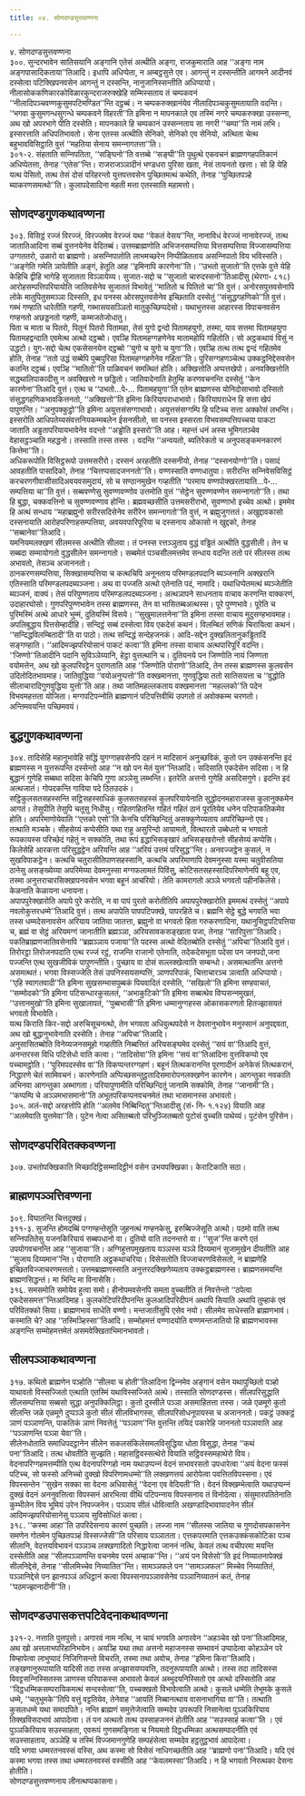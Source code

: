 ```yaml
---
title: ०४. सोणदण्डसुत्तवण्णना

---
```

४. सोणदण्डसुत्तवण्णना  
३००. सुन्दरभावेन सातिसयानि अङ्गानि एतेसं अत्थीति अङ्गा, राजकुमाराति आह ‘‘अङ्गा नाम अङ्गपासादिकताया’’तिआदि। इधापि अधिप्पेता, न अम्बट्ठसुत्ते एव। आगन्तुं न दस्सन्तीति आगमने आदीनवं दस्सेत्वा पटिक्खिपनवसेन आगन्तुं न दस्सन्ति, नानुजानिस्सन्तीति अधिप्पायो। नीलासोककणिकारकोविळारकुन्दराजरुक्खेहि सम्मिस्सताय तं चम्पकवनं ‘‘नीलादिपञ्‍चवण्णकुसुमपटिमण्डित’’न्ति दट्ठब्बं। न चम्पकरुक्खानंयेव नीलादिपञ्‍चकुसुमतायाति वदन्ति। ‘‘भगवा कुसुमगन्धसुगन्धे चम्पकवने विहरती’’ति इमिना न मापनकाले एव तस्मिं नगरे चम्पकरुक्खा उस्सन्‍ना, अथ खो अपरभागे पीति दस्सेति। मापनकाले हि चम्पकानं उस्सन्‍नताय सा नगरी ‘‘चम्पा’’ति नामं लभि। इस्सरत्ताति अधिपतिभावतो। सेना एतस्स अत्थीति सेनिको, सेनिको एव सेनियो, अत्थिता चेत्थ बहुभावविसिट्ठाति वुत्तं ‘‘महतिया सेनाय समन्‍नागतत्ता’’ति।  
३०१-२. संहताति सन्‍निपतिता, ‘‘सङ्घिनो’’ति वत्तब्बे ‘‘सङ्घी’’ति पुथुत्थे एकवचनं ब्राह्मणगहपतिकानं अधिप्पेतत्ता, तेनाह ‘‘एतेस’’न्ति। राजराजञ्‍ञादीनं भण्डधरा पुरिसा खता, नेसं तायनतो खत्ता। सो हि येहि यत्थ पेसितो, तत्थ तेसं दोसं परिहरन्तो युत्तपत्तवसेन पुच्छितमत्थं कथेति, तेनाह ‘‘पुच्छितपञ्हे ब्याकरणसमत्थो’’ति। कुलापदेसादिना महती मत्ता एतस्साति महामत्तो।  


## सोणदण्डगुणकथावण्णना

३०३. विसिट्ठं रज्‍जं विरज्‍जं, विरज्‍जमेव वेरज्‍जं यथा ‘‘वेकतं वेसय’’न्ति, नानाविधं वेरज्‍जं नानावेरज्‍जं, तत्थ जातातिआदिना सब्बं वुत्तनयेनेव वेदितब्बं। उत्तमब्राह्मणोति अभिजनसम्पत्तिया वित्तसम्पत्तिया विज्‍जासम्पत्तिया उग्गततरो, उळारो वा ब्राह्मणो। असन्‍निपातोति लाभमच्छरेन निप्पीळितताय असन्‍निपातो विय भविस्सति।  
‘‘अङ्गेति गमेति ञापेतीति अङ्गं, हेतूति आह ‘‘इमिनापि कारणेना’’ति। ‘‘उभतो सुजातो’’ति एत्तके वुत्ते येहि केहिचि द्वीहि भागेहि सुजातता विञ्‍ञायेय्य। सुजात-सद्दो च ‘‘सुजातो चारुदस्सनो’’तिआदीसु (थेरगा॰ ८१८) आरोहसम्पत्तिपरियायोति जातिवसेनेव सुजाततं विभावेतुं ‘‘मातितो च पितितो चा’’ति वुत्तं। अनोरसपुत्तवसेनापि लोके मातुपितुसमञ्‍ञा दिस्सति, इध पनस्स ओरसपुत्तवसेनेव इच्छिताति दस्सेतुं ‘‘संसुद्धगहणिको’’ति वुत्तं। गब्भं गण्हाति धारेतीति गहणी, गब्भासयसञ्‍ञितो मातुकुच्छिप्पदेसो। यथाभुत्तस्स आहारस्स विपाचनवसेन गण्हनतो अछड्डनतो गहणी, कम्मजतेजोधातु।  
पिता च माता च पितरो, पितूनं पितरो पितामहा, तेसं युगो द्वन्दो पितामहयुगो, तस्मा, याव सत्तमा पितामहयुगा पितामहद्वन्दाति एवमेत्थ अत्थो दट्ठब्बो। एवञ्हि पितामहग्गहणेनेव मातामहोपि गहितोति। सो अट्ठकथायं विसुं न उद्धटो। युग-सद्दो चेत्थ एकसेसनयेन दट्ठब्बो ‘‘युगो च युगो च युगा’’ति। एवञ्हि तत्थ तत्थ द्वन्दं गहितमेव होति, तेनाह ‘‘ततो उद्धं सब्बेपि पुब्बपुरिसा पितामहग्गहणेनेव गहिता’’ति। पुरिसग्गहणञ्‍चेत्थ उक्‍कट्ठनिद्देसवसेन कतन्ति दट्ठब्बं। एवञ्हि ‘‘मातितो’’ति पाळिवचनं समत्थितं होति। अक्खित्तोति अप्पत्तखेपो। अनवक्खित्तोति सद्धथालिपाकादीसु न अवक्खित्तो न छड्डितो। जातिवादेनाति हेतुम्हि करणवचनन्ति दस्सेतुं ‘‘केन कारणेना’’तिआदि वुत्तं। एत्थ च ‘‘उभतो…पे॰… पितामहयुगा’’ति एतेन ब्राह्मणस्स योनिदोसाभावो दस्सितो संसुद्धगहणिकभावकित्तनतो, ‘‘अक्खित्तो’’ति इमिना किरियापराधाभावो। किरियापराधेन हि सत्ता खेपं पापुणन्ति। ‘‘अनुपक्‍कुट्ठो’’ति इमिना अयुत्तसंसग्गाभावो। अयुत्तसंसग्गम्पि हि पटिच्‍च सत्ता अक्‍कोसं लभन्ति।  
इस्सरोति आधिपतेय्यसंवत्तनियकम्मबलेन ईसनसीलो, सा पनस्स इस्सरता विभवसम्पत्तिपच्‍चया पाकटा जाताति अड्ढतापरियायभावेनेव वदन्तो ‘‘अड्ढोति इस्सरो’’ति आह। महन्तं धनं अस्स भूमिगतञ्‍चेव वेहासट्ठञ्‍चाति महद्धनो। तस्साति तस्स तस्स । वदन्ति ‘‘अन्वयतो, ब्यतिरेकतो च अनुपसङ्कमनकारणं कित्तेमा’’ति।  
अधिकरूपोति विसिट्ठरूपो उत्तमसरीरो। दस्सनं अरहतीति दस्सनीयो, तेनाह ‘‘दस्सनयोग्गो’’ति। पसादं आवहतीति पासादिको, तेनाह ‘‘चित्तप्पसादजननतो’’ति। वण्णस्साति वण्णधातुया। सरीरन्ति सन्‍निवेसविसिट्ठं करचरणगीवासीसादिअवयवसमुदायं, सो च सण्ठानमुखेन गय्हतीति ‘‘परमाय वण्णपोक्खरतायाति…पे॰… सम्पत्तिया चा’’ति वुत्तं। सब्बवण्णेसु सुवण्णवण्णोव उत्तमोति वुत्तं ‘‘सेट्ठेन सुवण्णवण्णेन समन्‍नागतो’’ति। तथा हि बुद्धा, चक्‍कवत्तिनो च सुवण्णवण्णाव होन्ति। ब्रह्मवच्छसीति उत्तमसरीराभो, सुवण्णाभो इच्‍चेव अत्थो। इममेव हि अत्थं सन्धाय ‘‘महाब्रह्मुनो सरीरसदिसेनेव सरीरेन समन्‍नागतो’’ति वुत्तं, न ब्रह्मुजुगत्ततं। अखुद्दावकासो दस्सनायाति आरोहपरिणाहसम्पत्तिया, अवयवपारिपूरिया च दस्सनाय ओकासो न खुद्दको, तेनाह ‘‘सब्बानेवा’’तिआदि।  
यमनियमलक्खणं सीलमस्स अत्थीति सीलवा। तं पनस्स रत्तञ्‍ञुताय वुद्धं वड्ढितं अत्थीति वुद्धसीली। तेन च सब्बदा सम्मायोगतो वुद्धसीलेन समन्‍नागतो। सब्बमेतं पञ्‍चसीलमत्तमेव सन्धाय वदन्ति ततो परं सीलस्स तत्थ अभावतो, तेसञ्‍च अजाननतो।  
ठानकरणसम्पत्तिया, सिक्खासम्पत्तिया च कत्थचिपि अनूनताय परिमण्डलपदानि ब्यञ्‍जनानि अक्खरानि एतिस्साति परिमण्डलपदब्यञ्‍जना। अथ वा पज्‍जति अत्थो एतेनाति पदं, नामादि। यथाधिप्पेतमत्थं ब्यञ्‍जेतीति ब्यञ्‍जनं, वाक्यं। तेसं परिपुण्णताय परिमण्डलपदब्यञ्‍जना। अत्थञापने साधनताय वाचाव करणन्ति वाक्‍करणं, उदाहारघोसो। गुणपरिपुण्णभावेन तस्स ब्राह्मणस्स, तेन वा भासितब्बअत्थस्स। पूरे पुण्णभावे। पूरेति च पुरिमस्मिं अत्थे आधारे भुम्मं, दुतियस्मिं विसये। ‘‘सुखुमालत्तनेना’’ति इमिना तस्सा वाचाय मुदुसण्हभावमाह। अपलिबुद्धाय पित्तसेम्हादीहि। सन्दिट्ठं सब्बं दस्सेत्वा विय एकदेसं कथनं। विलम्बितं सणिकं चिरायित्वा कथनं। ‘‘सन्दिद्धविलम्बितादी’’ति वा पाठो। तत्थ सन्दिद्धं सन्देहजनकं। आदि-सद्देन दुक्खलितानुकड्ढितादिं सङ्गण्हाति। ‘‘आदिमज्झपरियोसानं पाकटं कत्वा’’ति इमिना तस्सा वाचाय अत्थपारिपूरिं वदन्ति।  
‘‘जिण्णो’’तिआदीनि पदानि सुविञ्‍ञेय्यानि, हेट्ठा वुत्तत्थानि च। दुतियनये पन जिण्णोति नायं जिण्णता वयोमत्तेन, अथ खो कुलपरिवट्टेन पुराणताति आह ‘‘जिण्णोति पोराणो’’तिआदि, तेन तस्स ब्राह्मणस्स कुलवसेन उदितोदितभावमाह। जातिवुद्धिया ‘‘वयोअनुप्पत्तो’’ति वक्खमानत्ता, गुणवुद्धिया ततो सातिसयत्ता च ‘‘वुद्धोति सीलाचारादिगुणवुद्धिया युत्तो’’ति आह। तथा जातिमहल्‍लकताय वक्खमानत्ता ‘‘महल्‍लको’’ति पदेन विभवमहत्तता योजिता। मग्गपटिपन्‍नोति ब्राह्मणानं पटिपत्तिवीथिं उपगतो तं अवोक्‍कम्म चरणतो। अन्तिमवयन्ति पच्छिमवयं।  


## बुद्धगुणकथावण्णना

३०४. तादिसेहि महानुभावेहि सद्धिं युगग्गाहवसेनपि दहनं न मादिसानं अनुच्छविकं, कुतो पन उक्‍कंसनन्ति इदं ब्राह्मणस्स न युत्तरूपन्ति दस्सेन्तो आह ‘‘न खो पन मेतं युत्त’’न्तिआदि। सदिसाति एकदेसेन सदिसा। न हि बुद्धानं गुणेहि सब्बथा सदिसा केचिपि गुणा अञ्‍ञेसु लब्भन्ति। इतरेति अत्तनो गुणेहि असदिसगुणे। इदन्ति इदं अत्थजातं। गोपदकन्ति गाविया पदे ठितउदकं।  
सट्ठिकुलसतसहस्सन्ति सट्ठिसहस्साधिकं कुलसतसहस्सं कुलपरियायेनाति सुद्धोदनमहाराजस्स कुलानुक्‍कमेन आगतं। तेसुपीति तेसुपि चतूसु निधीसु। गहितगहितन्ति गहितं गहितं ठानं पूरतियेव धनेन पटिपाकतिकमेव होति। अपरिमाणोयेवाति ‘‘एत्तको एसो’’ति केनचि परिच्छिन्दितुं असक्‍कुणेय्यताय अपरिच्छिन्‍नो एव।  
तत्थाति मञ्‍चके। सीहसेय्यं कप्पेसीति यथा राहु असुरिन्दो आयामतो, वित्थारतो उब्बेधतो च भगवतो रूपकायस्स परिच्छेदं गहेतुं न सक्‍कोति, तथा रूपं इद्धाभिसङ्खारं अभिसङ्खरोन्तो सीहसेय्यं कप्पेसि।  
किलेसेहि आरकत्ता परिसुद्धट्ठेन अरियन्ति आह ‘‘अरियं उत्तमं परिसुद्ध’’न्ति। अनवज्‍जट्ठेन कुसलं, न सुखविपाकट्ठेन। कत्थचि चतुरासीतिपाणसहस्सानि, कत्थचि अपरिमाणापि देवमनुस्सा यस्मा चतुवीसतिया ठानेसु असङ्ख्येय्या अपरिमेय्या देवमनुस्सा मग्गफलामतं पिविंसु, कोटिसतसहस्सादिपरिमाणेनपि बहू एव, तस्मा अनुत्तराचारसिक्खापनवसेन भगवा बहूनं आचरियो। तेति कामरागतो अञ्‍ञे भगवतो पहीनकिलेसे। केळनाति केळायना धनायना।  
अपापपुरेक्खारोति अपापे पुरे करोति, न वा पापं पुरतो करोतीतिपि अपापपुरेक्खारोति इममत्थं दस्सेतुं ‘‘अपापे नवलोकुत्तरधम्मे’’तिआदि वुत्तं। तत्थ अपापेति पापपटिपक्खे, पापरहिते च। ब्रह्मनि सेट्ठे बुद्धे भगवति भवा तस्स धम्मदेसनावसेन अरियाय जातिया जातत्ता, ब्रह्मुनो वा भगवतो हिता गरुकरणादिना, यथानुसिट्ठपटिपत्तिया च, ब्रह्मं वा सेट्ठं अरियमग्गं जानातीति ब्रह्मञ्‍ञा, अरियसावकसङ्खाता पजा, तेनाह ‘‘सारिपुत्ता’’तिआदि। पकतिब्राह्मणजातिवसेनापि ‘‘ब्रह्मञ्‍ञाय पजाया’’ति पदस्स अत्थो वेदितब्बोति दस्सेतुं ‘‘अपिचा’’तिआदि वुत्तं।  
तिरोरट्ठा तिरोजनपदाति एत्थ रज्‍जं रट्ठं, राजन्ति राजानो एतेनाति, तदेकदेसभूता पदेसा पन जनपदो,जना पज्‍जन्ति एत्थ सुखजीविकं पापुणन्तीति। पुच्छाय वा दोसं सल्‍लक्खेत्वाति सम्बन्धो। असमत्थतन्ति अत्तनो असमत्थतं। भगवा विस्सज्‍जेति तेसं उपनिस्सयसम्पत्तिं, ञाणपरिपाकं, चित्ताचारञ्‍च ञत्वाति अधिप्पायो।  
‘‘एहि स्वागतवादी’’ति इमिना सुखसम्भासपुब्बकं पियवादितं दस्सेति, ‘‘सखिलो’’ति इमिना सण्हवाचतं, ‘‘सम्मोदको’’ति इमिना पटिसन्धारकुसलतं, ‘‘अभाकुटिको’’ति इमिना सब्बत्थेव विप्पसन्‍नमुखतं, ‘‘उत्तानमुखो’’ति इमिना सुखालापतं, ‘‘पुब्बभासी’’ति इमिना धम्मानुग्गहस्स ओकासकरणतो हितज्झासयतं भगवतो विभावेति।  
यत्थ किराति किर-सद्दो अरुचिसूचनत्थो, तेन भगवता अधिवुत्थपदेसे न देवतानुभावेन मनुस्सानं अनुपद्दवता, अथ खो बुद्धानुभावेनाति दस्सेति। तेनाह ‘‘अपिचा’’तिआदि।  
अनुसासितब्बोति विनेय्यजनसमूहो गय्हतीति निब्बत्तितं अरियसङ्घमेव दस्सेतुं ‘‘सयं वा’’तिआदि वुत्तं, अनन्तरस्स विधि पटिसेधो वाति कत्वा। ‘‘तादिसोवा’’ति इमिना ‘‘सयं वा’’तिआदिना वुत्तविकप्पो एव पच्‍चामट्ठोति। ‘‘पुरिमपदस्सेव वा’’ति विकप्पन्तरग्गहणं। बहूनं तित्थकरानन्ति पूरणादीनं अनेकेसं तित्थकरानं, निद्धारणे चेतं सामिवचनं। कारणेनाति अप्पिच्छसन्तुट्ठतादिसमारोपनलक्खणेन कारणेन। आगन्तुका नवकाति अभिनवा आगन्तुका अब्भागता। परियापुणामीति परिच्छिन्दितुं जानामि सक्‍कोमि, तेनाह ‘‘जानामी’’ति। ‘‘कप्पम्पि चे अञ्‍ञमभासमानो’’ति अभूतपरिकप्पनवचनमेतं तथा भासमानस्स अभावतो।  
३०५. अलं-सद्दो अरहत्तोपि होति ‘‘अलमेव निब्बिन्दितु’’न्तिआदीसु (सं॰ नि॰ १.१२४) वियाति आह ‘‘अलमेवाति युत्तमेवा’’ति। पुटेन नेत्वा असितब्बतो परिभुञ्‍जितब्बतो पुटोसं वुच्‍चति पाथेय्यं। पुटंसेन पुरिसेन।  


## सोणदण्डपरिवितक्‍कवण्णना

३०७. उभतोपक्खिकाति मिच्छादिट्ठिसम्मादिट्ठीनं वसेन उभयपक्खिका। केराटिकाति सठा।  


## ब्राह्मणपञ्‍ञत्तिवण्णना

३०९. विघातन्ति चित्तदुक्खं।  
३११-३. सुजन्ति होमदब्बिं पग्गण्हन्तेसूति जुहनत्थं गण्हनकेसु, इरुब्बिज्‍जेसूति अत्थो। पठमो वाति तत्थ सन्‍निपतितेसु यजनकिरियायं सब्बपधानो वा। दुतियो वाति तदनन्तरो वा। ‘‘सुज’’न्ति करणे एतं उपयोगवचनन्ति आह ‘‘सुजाया’’ति। अग्गिहुत्तपमुखताय यञ्‍ञस्स यञ्‍ञे दिय्यमानं सुजामुखेन दीयतीति आह ‘‘सुजाय दिय्यमान’’न्ति। पोराणाति अट्ठकथाचरिया। विसेसतोति विज्‍जाचरणविसेसतो, न ब्राह्मणेहि इच्छितविज्‍जाचरणमत्ततो। उत्तमब्राह्मणस्साति अनुत्तरदक्खिणेय्यताय उक्‍कट्ठब्राह्मणस्स। ब्राह्मणसमयन्ति ब्राह्मणसिद्धन्तं। मा भिन्दि मा विनासेसि।  
३१६. समसमोति समोयेव हुत्वा समो। हीनोपमवसेनपि समता वुच्‍चतीति तं निवत्तेन्तो ‘‘ठपेत्वा एकदेससमत्त’’न्तिआदिमाह। कुलकोटिपरिदीपनन्ति कुलआदिपरिदीपनं अथापि सियाति अथापि तुम्हाकं एवं परिवितक्‍को सिया। ब्राह्मणभावं साधेति वण्णो। मन्तजातीसुपि एसेव नयो। सीलमेव साधेस्सति ब्राह्मणभावं। कस्माति चे? आह ‘‘तस्मिञ्हिस्सा’’तिआदि। सम्मोहमत्तं वण्णादयोति वण्णमन्तजातियो हि ब्राह्मणभावस्स अङ्गन्ति सम्मोहमत्तमेतं असमवेक्खिताभिमानभावतो।  


## सीलपञ्‍ञाकथावण्णना

३१७. कथितो ब्राह्मणेन पञ्होति ‘‘सीलवा च होती’’तिआदिना द्विन्‍नमेव अङ्गानं वसेन यथापुच्छितो पञ्हो याथावतो विस्सज्‍जितो एत्थाति एतस्मिं यथाविस्सज्‍जिते अत्थे। तस्साति सोणदण्डस्स। सीलपरिसुद्धाति सीलसम्पत्तिया सब्बसो सुद्धा अनुपक्‍किलिट्ठा। कुतो दुस्सीले पञ्‍ञा असमाहितत्ता तस्स। जळे एळमूगे कुतो सीलन्ति जळे एळमूगे दुप्पञ्‍ञे कुतो सीलं सीलविभागस्स, सीलपरिसोधनूपायस्स च अजाननतो। पकट्ठं उक्‍कट्ठं ञाणं पञ्‍ञाणन्ति, पाकतिकं ञाणं निवत्तेतुं ‘‘पञ्‍ञाण’’न्ति वुत्तन्ति तयिदं पकारेहि जाननतो पञ्‍ञावाति आह ‘‘पञ्‍ञाणन्ति पञ्‍ञा येवा’’ति।  
सीलेनधोताति समाधिपदट्ठानेन सीलेन सकलसंकिलेसमलविसुद्धिया धोता विसुद्धा, तेनाह ‘‘कथं पना’’तिआदि। तत्थ धोवतीति सुज्झति। महासट्ठिवस्सत्थेरो वियाति सट्ठिवस्समहाथेरो विय। वेदनापरिग्गहमत्तम्पीति एत्थ वेदनापरिग्गहो नाम यथाउप्पन्‍नं वेदनं सभावरसतो उपधारेत्वा ‘‘अयं वेदना फस्सं पटिच्‍च, सो फस्सो अनिच्‍चो दुक्खो विपरिणामधम्मो’’ति लक्खणत्तयं आरोपेत्वा पवत्तितविपस्सना। एवं विपस्सन्तेन ‘‘सुखेन सक्‍का सा वेदना अधिवासेतुं ‘‘वेदना एव वेदियती’’ति। वेदनं विक्खम्भेत्वाति यथाउप्पन्‍नं दुक्खं वेदनं अननुवत्तित्वा विपस्सनं आरभित्वा वीथिं पटिपन्‍नाय विपस्सनाय तं विनोदेत्वा। संसुमारपतितेनाति कुम्भीलेन विय भूमियं उरेन निपज्‍जनेन। पञ्‍ञाय सीलं धोवित्वाति अखण्डादिभावापादनेन सीलं आदिमज्झपरियोसानेसु पञ्‍ञाय सुविसोधितं कत्वा।  
३१८. ‘‘कस्मा आहा’’ति उपरिदेसनाय कारणं पुच्छति। लज्‍जा नाम ‘‘सीलस्स जातिया च गुणदोसपकासनेन समणेन गोतमेन पुच्छितपञ्हं विस्सज्‍जेसी’’ति परिसाय पञ्‍ञातता। एत्तकपरमाति एत्तकउक्‍कंसकोटिका पञ्‍च सीलानि, वेदत्तयविभावनं पञ्‍ञञ्‍च लक्खणादितो निद्धारेत्वा जाननं नत्थि, केवलं तत्थ वचीपरमा मयन्ति दस्सेतीति आह ‘‘सीलपञ्‍ञाणन्ति वचनमेव परमं अम्हाक’’न्ति। ‘‘अयं पन विसेसो’’ति इदं निय्यातनापेक्खं सीलनिद्देसे, तेनाह ‘‘सीलमिच्‍चेव निय्यातित’’न्ति। सामञ्‍ञफले पन ‘‘सामञ्‍ञफल’’ मिच्‍चेव निय्यातितं, पञ्‍ञानिद्देसे पन झानपञ्‍ञं अधिट्ठानं कत्वा विपस्सनापञ्‍ञावसेनेव पञ्‍ञानिय्यातनं कतं, तेनाह ‘‘पठमज्झानादीनी’’ति।  


## सोणदण्डउपासकत्तपटिवेदनाकथावण्णना

३२१-२. नत्ताति पुत्तपुत्तो। अगारवं नाम नत्थि, न चायं भगवति अगारवेन ‘‘अहञ्‍चेव खो पना’’तिआदिमाह, अथ खो अत्तलाभपरिहानिभयेन। अयञ्हि यथा तथा अत्तनो महाजनस्स सम्भावनं उप्पादेत्वा कोहञ्‍ञेन परे विम्हापेत्वा लाभुप्पादं निजिगिसन्तो विचरति, तस्मा तथा अवोच, तेनाह ‘‘इमिना किरा’’तिआदि।  
तङ्खणानुरूपायाति यादिसी तदा तस्स अज्झासयप्पवत्ति, तदनुरूपायाति अत्थो। तस्स तदा तादिसस्स विवट्टसन्‍निस्सितस्स ञाणस्स परिपाकस्स अभावतो केवलं अब्भुदयनिस्सितो एव अत्थो दस्सितोति आह ‘‘दिट्ठधम्मिकसम्परायिकमत्थं सन्दस्सेत्वा’’ति, पच्‍चक्खतो विभावेत्वाति अत्थो। कुसले धम्मेति तेभूमके कुसले धम्मे, ‘‘चतुभूमके’’तिपि वत्तुं वट्टतियेव, तेनेवाह ‘‘आयतिं निब्बानत्थाय वासनाभागिया वा’’ति। तत्थाति कुसलधम्मे यथा समादपिते। नन्ति ब्राह्मणं समुत्तेजेत्वाति सम्मदेव उपरूपरि निसानेत्वा पुञ्‍ञकिरियाय तिक्खविसदभावं आपादेत्वा। तं पन अत्थतो तत्थ उस्साहजननं होतीति आह ‘‘सउस्साहं कत्वा’’ति । एवं पुञ्‍ञकिरियाय सउस्साहता, एवरूपं गुणसमङ्गिता च नियमतो दिट्ठधम्मिका अत्थसम्पादनीति एवं सउस्साहताय, अञ्‍ञेहि च तस्मिं विज्‍जमानगुणेहि सम्पहंसेत्वा सम्मदेव हट्ठतुट्ठभावं आपादेत्वा।  
यदि भगवा धम्मरतनवस्सं वस्सि, अथ कस्मा सो विसेसं नाधिगच्छतीति आह ‘‘ब्राह्मणो पना’’तिआदि। यदि एवं कस्मा भगवा तस्स तथा धम्मरतनवस्सं वस्सीति आह ‘‘केवलमस्सा’’तिआदि। न हि भगवतो निरत्थका देसना होतीति।  
सोणदण्डसुत्तवण्णनाय लीनत्थप्पकासना।  